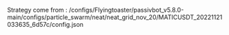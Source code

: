 Strategy come from : /configs/Flyingtoaster/passivbot_v5.8.0-main/configs/particle_swarm/neat/neat_grid_nov_20/MATICUSDT_20221121033635_6d57c/config.json